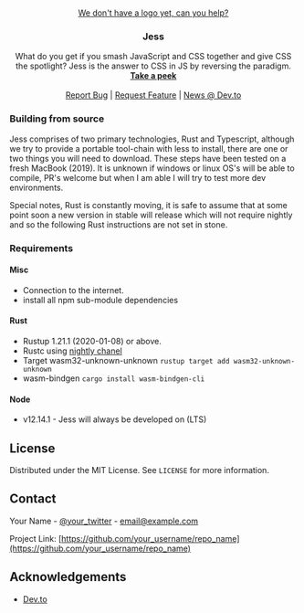 <!-- PROJECT LOGO -->
<br />
<p align="center">
  <a href="https://github.com/adam-cyclones/Jess">
    We don't have a logo yet, can you help?
  </a>

  <h3 align="center">Jess</h3>

  <p align="center">
    What do you get if you smash JavaScript and CSS together and give CSS the spotlight? Jess is the answer to CSS in JS by reversing the paradigm.
    <br />
    <a href="https://github.com/adam-cyclones/Jess/blob/master/samples/simple.jss"><strong>Take a peek</strong></a>
    <br />
    <br />
    <a href="https://github.com/adam-cyclones/Jess/issues">Report Bug</a>
    |
    <a href="https://github.com/adam-cyclones/Jess/issues">Request Feature</a>
    |
    <a href="https://dev.to/adam_cyclones/jess-language-design-2mag">News @ Dev.to</a>
  </p>
</p>


### Building from source
Jess comprises of two primary technologies, Rust and Typescript, although we try to provide a portable tool-chain with less to install, there are one or two things you will need to download. These steps have been tested on a fresh MacBook (2019). It is unknown if windows or linux OS's will be able to compile, PR's welcome but when I am able I will try to test more dev environments.

Special notes, Rust is constantly moving, it is safe to assume that at some point soon a new version in stable will release which will not require nightly and so the following Rust instructions are not set in stone.

### Requirements

#### Misc
- Connection to the internet.
- install all npm sub-module dependencies

#### Rust
- Rustup 1.21.1 (2020-01-08) or above.
- Rustc using [nightly chanel](https://www.oreilly.com/library/view/rust-programming-by/9781788390637/e07dc768-de29-482e-804b-0274b4bef418.xhtml "O'reilly article about installing the rust nightly channel")
- Target wasm32-unknown-unknown `rustup target add wasm32-unknown-unknown`
- wasm-bindgen `cargo install wasm-bindgen-cli`

#### Node
- v12.14.1 - Jess will always be developed on (LTS)




<!-- LICENSE -->
## License

Distributed under the MIT License. See `LICENSE` for more information.



<!-- CONTACT -->
## Contact

Your Name - [@your_twitter](https://twitter.com/your_username) - email@example.com

Project Link: [https://github.com/your_username/repo_name](https://github.com/your_username/repo_name)



<!-- ACKNOWLEDGEMENTS -->
## Acknowledgements
* [Dev.to](https://dev.to/)